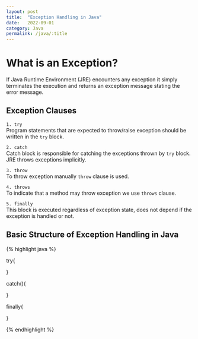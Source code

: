 ```yaml
---
layout: post
title:  "Exception Handling in Java"
date:   2022-09-01
category: Java
permalink: /java/:title
---
```


# What is an Exception?

If Java Runtime Environment (JRE) encounters any exception it simply terminates the execution and returns an exception message stating the error message. 

## Exception Clauses

`1. try`  
Program statements that are expected to throw/raise exception should be written in the `try` block.

`2. catch`  
Catch block is responsible for catching the exceptions thrown by `try` block. JRE throws exceptions implicitly.

`3. throw`  
To throw exception manually `throw` clause is used.

`4. throws`  
To indicate that a method may throw exception we use `throws` clause.

`5. finally`  
This block is executed regardless of exception state, does not depend if the exception is handled or not.


## Basic Structure of Exception Handling in Java

{% highlight java %}

try{

}

catch(){

}

finally{
	
}

{% endhighlight %}

